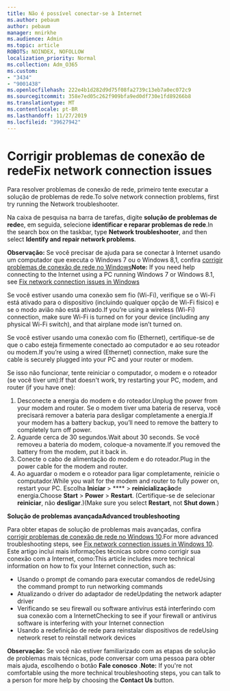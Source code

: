```yaml
---
title: Não é possível conectar-se à Internet
ms.author: pebaum
author: pebaum
manager: mnirkhe
ms.audience: Admin
ms.topic: article
ROBOTS: NOINDEX, NOFOLLOW
localization_priority: Normal
ms.collection: Adm_O365
ms.custom:
- "3434"
- "9001438"
ms.openlocfilehash: 222e4b1d282d9d75f08fa2739c13eb7a0ec072c9
ms.sourcegitcommit: 358e7ed05c262f909bfa9ed0df730e1fd89266b8
ms.translationtype: MT
ms.contentlocale: pt-BR
ms.lasthandoff: 11/27/2019
ms.locfileid: "39627942"
---
```

# <a name="fix-network-connection-issues"></a><span data-ttu-id="e2931-102">Corrigir problemas de conexão de rede</span><span class="sxs-lookup"><span data-stu-id="e2931-102">Fix network connection issues</span></span>

<span data-ttu-id="e2931-103">Para resolver problemas de conexão de rede, primeiro tente executar a solução de problemas de rede.</span><span class="sxs-lookup"><span data-stu-id="e2931-103">To solve network connection problems, first try running the Network troubleshooter.</span></span> 

<span data-ttu-id="e2931-104">Na caixa de pesquisa na barra de tarefas, digite **solução de problemas de rede**e, em seguida, selecione **identificar e reparar problemas de rede**.</span><span class="sxs-lookup"><span data-stu-id="e2931-104">In the search box on the taskbar, type **Network troubleshooter**, and then select **Identify and repair network problems**.</span></span>

<span data-ttu-id="e2931-105">**Observação:** Se você precisar de ajuda para se conectar à Internet usando um computador que executa o Windows 7 ou o Windows 8,1, confira [corrigir problemas de conexão de rede no Windows](https://support.microsoft.com/help/15287)</span><span class="sxs-lookup"><span data-stu-id="e2931-105">**Note:** If you need help connecting to the Internet using a PC running Windows 7 or Windows 8.1, see [Fix network connection issues in Windows](https://support.microsoft.com/help/15287)</span></span> 

<span data-ttu-id="e2931-106">Se você estiver usando uma conexão sem fio (Wi-Fi), verifique se o Wi-Fi está ativado para o dispositivo (incluindo qualquer opção de Wi-Fi físico) e se o modo avião não está ativado.</span><span class="sxs-lookup"><span data-stu-id="e2931-106">If you’re using a wireless (Wi-Fi) connection, make sure Wi-Fi is turned on for your device (including any physical Wi-Fi switch), and that airplane mode isn’t turned on.</span></span>

<span data-ttu-id="e2931-107">Se você estiver usando uma conexão com fio (Ethernet), certifique-se de que o cabo esteja firmemente conectado ao computador e ao seu roteador ou modem.</span><span class="sxs-lookup"><span data-stu-id="e2931-107">If you’re using a wired (Ethernet) connection, make sure the cable is securely plugged into your PC and your router or modem.</span></span>

<span data-ttu-id="e2931-108">Se isso não funcionar, tente reiniciar o computador, o modem e o roteador (se você tiver um):</span><span class="sxs-lookup"><span data-stu-id="e2931-108">If that doesn't work, try restarting your PC, modem, and router (if you have one):</span></span>

1. <span data-ttu-id="e2931-109">Desconecte a energia do modem e do roteador.</span><span class="sxs-lookup"><span data-stu-id="e2931-109">Unplug the power from your modem and router.</span></span> <span data-ttu-id="e2931-110">Se o modem tiver uma bateria de reserva, você precisará remover a bateria para desligar completamente a energia.</span><span class="sxs-lookup"><span data-stu-id="e2931-110">If your modem has a battery backup, you’ll need to remove the battery to completely turn off power.</span></span>
2. <span data-ttu-id="e2931-111">Aguarde cerca de 30 segundos.</span><span class="sxs-lookup"><span data-stu-id="e2931-111">Wait about 30 seconds.</span></span> <span data-ttu-id="e2931-112">Se você removeu a bateria do modem, coloque-a novamente.</span><span class="sxs-lookup"><span data-stu-id="e2931-112">If you removed the battery from the modem, put it back in.</span></span>
3. <span data-ttu-id="e2931-113">Conecte o cabo de alimentação do modem e do roteador.</span><span class="sxs-lookup"><span data-stu-id="e2931-113">Plug in the power cable for the modem and router.</span></span>
4. <span data-ttu-id="e2931-114">Ao aguardar o modem e o roteador para ligar completamente, reinicie o computador.</span><span class="sxs-lookup"><span data-stu-id="e2931-114">While you wait for the modem and router to fully power on, restart your PC.</span></span> <span data-ttu-id="e2931-115">Escolha **Iniciar** > \*\*\*\* > **reinicialização**de energia.</span><span class="sxs-lookup"><span data-stu-id="e2931-115">Choose **Start** > **Power** > **Restart**.</span></span> <span data-ttu-id="e2931-116">(Certifique-se de selecionar **reiniciar**, não **desligar**.)</span><span class="sxs-lookup"><span data-stu-id="e2931-116">(Make sure you select **Restart**, not **Shut down**.)</span></span>

<span data-ttu-id="e2931-117">**Solução de problemas avançada**</span><span class="sxs-lookup"><span data-stu-id="e2931-117">**Advanced troubleshooting**</span></span>

<span data-ttu-id="e2931-118">Para obter etapas de solução de problemas mais avançadas, confira [corrigir problemas de conexão de rede no Windows 10](https://support.microsoft.com/help/10741?ocid=SMC10741%2F).</span><span class="sxs-lookup"><span data-stu-id="e2931-118">For more advanced troubleshooting steps, see [Fix network connection issues in Windows 10](https://support.microsoft.com/help/10741?ocid=SMC10741%2F).</span></span> <span data-ttu-id="e2931-119">Este artigo inclui mais informações técnicas sobre como corrigir sua conexão com a Internet, como:</span><span class="sxs-lookup"><span data-stu-id="e2931-119">This article includes more technical information on how to fix your Internet connection, such as:</span></span>

- <span data-ttu-id="e2931-120">Usando o prompt de comando para executar comandos de rede</span><span class="sxs-lookup"><span data-stu-id="e2931-120">Using the command prompt to run networking commands</span></span>
- <span data-ttu-id="e2931-121">Atualizando o driver do adaptador de rede</span><span class="sxs-lookup"><span data-stu-id="e2931-121">Updating the network adapter driver</span></span>
- <span data-ttu-id="e2931-122">Verificando se seu firewall ou software antivírus está interferindo com sua conexão com a Internet</span><span class="sxs-lookup"><span data-stu-id="e2931-122">Checking to see if your firewall or antivirus software is interfering with your Internet connection</span></span>
- <span data-ttu-id="e2931-123">Usando a redefinição de rede para reinstalar dispositivos de rede</span><span class="sxs-lookup"><span data-stu-id="e2931-123">Using network reset to reinstall network devices</span></span>

<span data-ttu-id="e2931-124">**Observação:** Se você não estiver familiarizado com as etapas de solução de problemas mais técnicas, pode conversar com uma pessoa para obter mais ajuda, escolhendo o botão **Fale conosco** .</span><span class="sxs-lookup"><span data-stu-id="e2931-124">**Note:** If you're not comfortable using the more technical troubleshooting steps, you can talk to a person for more help by choosing the **Contact Us** button.</span></span>
